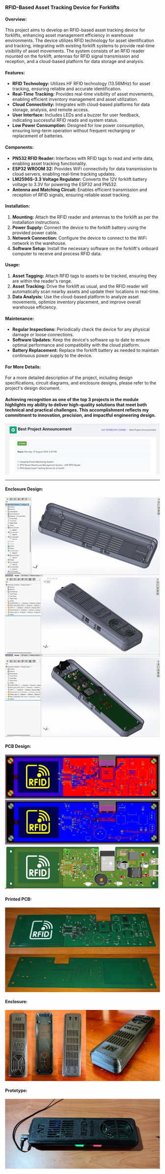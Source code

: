 ### RFID-Based Asset Tracking Device for Forklifts

#### Overview:

This project aims to develop an RFID-based asset tracking device for forklifts, enhancing asset management efficiency in warehouse environments. The device utilizes RFID technology for asset identification and tracking, integrating with existing forklift systems to provide real-time visibility of asset movements. The system consists of an RFID reader mounted on the forklift, antennas for RFID signal transmission and reception, and a cloud-based platform for data storage and analysis.

#### Features:

*   **RFID Technology:** Utilizes HF RFID technology (13.56MHz) for asset tracking, ensuring reliable and accurate identification.
*   **Real-Time Tracking:** Provides real-time visibility of asset movements, enabling efficient inventory management and asset utilization.
*   **Cloud Connectivity:** Integrates with cloud-based platforms for data storage, analysis, and remote access.
*   **User Interface:** Includes LEDs and a buzzer for user feedback, indicating successful RFID reads and system status.
*   **Low Power Consumption:** Designed for low power consumption, ensuring long-term operation without frequent recharging or replacement of batteries.

#### Components:

*   **PN532 RFID Reader:** Interfaces with RFID tags to read and write data, enabling asset tracking functionality.
*   **ESP32 WROOM 32:** Provides WiFi connectivity for data transmission to cloud servers, enabling real-time tracking updates.
*   **LM2596S-3.3 Voltage Regulator:** Converts the 12V forklift battery voltage to 3.3V for powering the ESP32 and PN532.
*   **Antenna and Matching Circuit:** Enables efficient transmission and reception of RFID signals, ensuring reliable asset tracking.

#### Installation:

1.  **Mounting:** Attach the RFID reader and antennas to the forklift as per the installation instructions.
2.  **Power Supply:** Connect the device to the forklift battery using the provided power cable.
3.  **Network Connection:** Configure the device to connect to the WiFi network in the warehouse.
4.  **Software Setup:** Install the necessary software on the forklift's onboard computer to receive and process RFID data.

#### Usage:

1.  **Asset Tagging:** Attach RFID tags to assets to be tracked, ensuring they are within the reader's range.
2.  **Asset Tracking:** Drive the forklift as usual, and the RFID reader will automatically scan nearby assets and update their locations in real-time.
3.  **Data Analysis:** Use the cloud-based platform to analyze asset movements, optimize inventory placement, and improve overall warehouse efficiency.

#### Maintenance:

*   **Regular Inspections:** Periodically check the device for any physical damage or loose connections.
*   **Software Updates:** Keep the device's software up to date to ensure optimal performance and compatibility with the cloud platform.
*   **Battery Replacement:** Replace the forklift battery as needed to maintain continuous power supply to the device.

#### For More Details:

For a more detailed description of the project, including design specifications, circuit diagrams, and enclosure designs, please refer to the project's design document.

#### Achieving recognition as one of the top 3 projects in the module highlights my ability to deliver high-quality solutions that meet both technical and practical challenges. This accomplishment reflects my commitment to innovation, precision, and impactful engineering design.

![](Images/Best_PA.png)

* * *

#### Enclosure Design:
![](Images/1.png)
![](Images/2.png)
![](Images/3.png)

#### PCB Design:
![](Images/pcb1.png)
![](Images/pcb2.png)
![](Images/pcb3.png)

#### Printed PCB:
![](Images/PCB_Final.jpg)

#### Enclosure:
![](Images/Final_Enclosure.jpg)

#### Prototype:
![](Images/Prototype.jpg)
